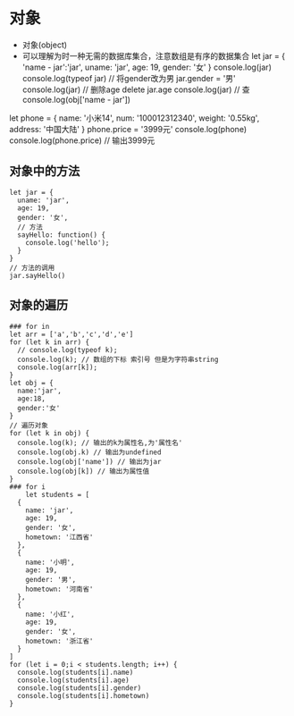 # 对象
  - 对象(object)
  - 可以理解为时一种无需的数据库集合，注意数组是有序的数据集合
    let jar = {
      'name - jar':'jar',
      uname: 'jar',
      age: 19,
      gender: '女'
    }
    console.log(jar)
    console.log(typeof jar)
    // 将gender改为男
    jar.gender = '男'
    console.log(jar)
    // 删除age
    delete jar.age
    console.log(jar)
    // 查
    console.log(obj['name - jar'])

  let phone = {
    name: '小米14',
    num: '100012312340',
    weight: '0.55kg',
    address: '中国大陆'
  }
  phone.price = '3999元'
  console.log(phone)
  console.log(phone.price) // 输出3999元

  ## 对象中的方法
    let jar = {
      uname: 'jar',
      age: 19,
      gender: '女',
      // 方法
      sayHello: function() {
        console.log('hello');
      }
    }
    // 方法的调用
    jar.sayHello()

  ## 对象的遍历
    ### for in
    let arr = ['a','b','c','d','e']
    for (let k in arr) {
      // console.log(typeof k);
      console.log(k); // 数组的下标 索引号 但是为字符串string
      console.log(arr[k]);
    }
    let obj = {
      name:'jar',
      age:18,
      gender:'女'
    }
    // 遍历对象
    for (let k in obj) {
      console.log(k); // 输出的k为属性名,为'属性名'
      console.log(obj.k) // 输出为undefined
      console.log(obj['name']) // 输出为jar
      console.log(obj[k]) // 输出为属性值 
    }
    ### for i
        let students = [
      {
        name: 'jar',
        age: 19,
        gender: '女',
        hometown: '江西省'
      },
      {
        name: '小明',
        age: 19,
        gender: '男',
        hometown: '河南省'
      },
      {
        name: '小红',
        age: 19,
        gender: '女',
        hometown: '浙江省'
      }
    ]
    for (let i = 0;i < students.length; i++) {
      console.log(students[i].name)
      console.log(students[i].age)
      console.log(students[i].gender)
      console.log(students[i].hometown)
    }
